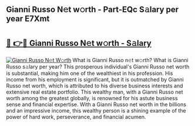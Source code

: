 ## Gianni Russo N𝚎t w𝚘rth - Part-EQc S𝚊lary per year E7Xmt

# <h2><a href="http://gc35vv.nevu.top/?p=Gianni+Russo">🔗 👉🔴 Gianni Russo N𝚎t w𝚘rth - S𝚊lary</a></h2>

[![Gianni Russo N𝚎t W𝚘rth](https://i.imgur.com/Oavwk0R.jpeg)](http://gc35vv.nevu.top/?p=Gianni+Russo)
What is Gianni Russo n𝚎t w𝚘rth? What is Gianni Russo s𝚊lary per year?
This prosperous individual's Gianni Russo net worth is substantial, making him one of the wealthiest in his profession. His income from his employment is significant, but it is outmatched by Gianni Russo net worth, which is attributed to his diverse business interests and extensive real estate portfolio. This wealthy man, with a Gianni Russo net worth among the greatest globally, is renowned for his astute business sense and financial expertise. With a Gianni Russo net worth in the billions and an impressive income, this wealthy person is a shining example of the power of hard work, perseverance, and financial acumen.
